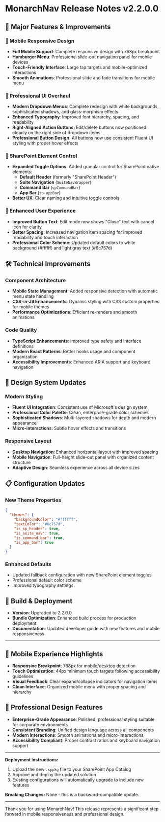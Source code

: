 # MonarchNav Release Notes v2.2.0.0

## 🎉 Major Features & Improvements

### 📱 Mobile Responsive Design
- **Full Mobile Support**: Complete responsive design with 768px breakpoint
- **Hamburger Menu**: Professional slide-out navigation panel for mobile devices
- **Touch-Friendly Interface**: Large tap targets and mobile-optimized interactions
- **Smooth Animations**: Professional slide and fade transitions for mobile menu

### 🎨 Professional UI Overhaul
- **Modern Dropdown Menus**: Complete redesign with white backgrounds, sophisticated shadows, and glass-morphism effects
- **Enhanced Typography**: Improved font hierarchy, spacing, and readability
- **Right-Aligned Action Buttons**: Edit/delete buttons now positioned cleanly on the right side of dropdown items
- **Professional Button Design**: All buttons now use consistent Fluent UI styling with proper hover effects

### 🔧 SharePoint Element Control
- **Expanded Toggle Options**: Added granular control for SharePoint native elements:
  - **Default Header** (formerly "SharePoint Header")
  - **Suite Navigation** (`SuiteNavWrapper`)
  - **Command Bar** (`spCommandBar`) 
  - **App Bar** (`sp-appBar`)
- **Better UX**: Clear naming and intuitive toggle controls

### 🎯 Enhanced User Experience
- **Improved Button Text**: Edit mode now shows "Close" text with cancel icon for clarity
- **Better Spacing**: Increased navigation item spacing for improved readability and touch interaction
- **Professional Color Scheme**: Updated default colors to white background (#ffffff) and light gray text (#6c757d)

## 🛠️ Technical Improvements

### Component Architecture
- **Mobile State Management**: Added responsive detection with automatic menu state handling
- **CSS-in-JS Enhancements**: Dynamic styling with CSS custom properties for mobile themes
- **Performance Optimizations**: Efficient re-renders and smooth animations

### Code Quality
- **TypeScript Enhancements**: Improved type safety and interface definitions
- **Modern React Patterns**: Better hooks usage and component organization
- **Accessibility Improvements**: Enhanced ARIA support and keyboard navigation

## 🎨 Design System Updates

### Modern Styling
- **Fluent UI Integration**: Consistent use of Microsoft's design system
- **Professional Color Palette**: Clean, enterprise-grade color schemes
- **Sophisticated Shadows**: Multi-layered shadows for depth and modern appearance
- **Micro-interactions**: Subtle hover effects and transitions

### Responsive Layout
- **Desktop Navigation**: Enhanced horizontal layout with improved spacing
- **Mobile Navigation**: Full-height slide-out panel with organized content structure
- **Adaptive Design**: Seamless experience across all device sizes

## 📋 Configuration Updates

### New Theme Properties
```json
{
  "themes": {
    "backgroundColor": "#ffffff",
    "textColor": "#6c757d", 
    "is_sp_header": true,
    "is_suite_nav": true,
    "is_command_bar": true,
    "is_app_bar": true
  }
}
```

### Enhanced Defaults
- Updated fallback configuration with new SharePoint element toggles
- Professional default color scheme
- Improved typography settings

## 🚀 Build & Deployment

- **Version**: Upgraded to 2.2.0.0
- **Bundle Optimization**: Enhanced build process for production deployment
- **Documentation**: Updated developer guide with new features and mobile responsiveness

---

## 📱 Mobile Experience Highlights

- **Responsive Breakpoint**: 768px for mobile/desktop detection
- **Touch Optimization**: 44px minimum touch targets following accessibility guidelines
- **Visual Feedback**: Clear expand/collapse indicators for navigation items
- **Clean Interface**: Organized mobile menu with proper spacing and hierarchy

## 🎯 Professional Design Features

- **Enterprise-Grade Appearance**: Polished, professional styling suitable for corporate environments
- **Consistent Branding**: Unified design language across all components
- **Modern Interactions**: Smooth animations and micro-interactions
- **Accessibility Compliant**: Proper contrast ratios and keyboard navigation support

---

**Deployment Instructions:**
1. Upload the new `.sppkg` file to your SharePoint App Catalog
2. Approve and deploy the updated solution
3. Existing configurations will automatically upgrade to include new features

**Breaking Changes:** None - this is a backward-compatible update.

---

Thank you for using MonarchNav! This release represents a significant step forward in mobile responsiveness and professional design. 